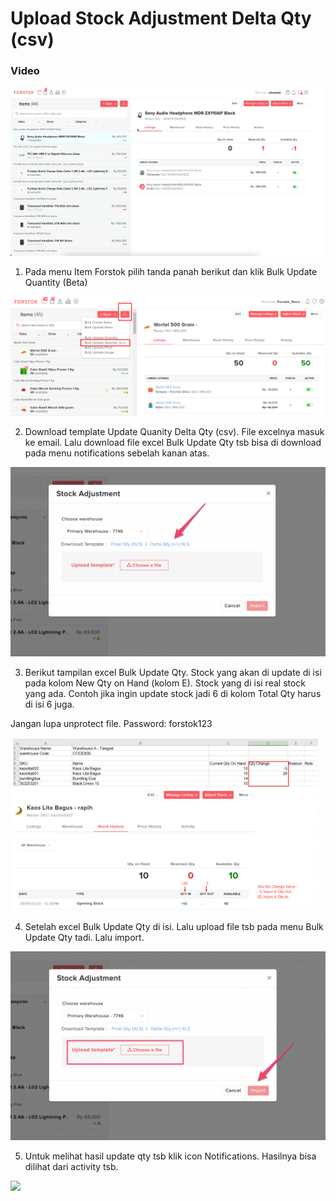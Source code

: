 # Upload Stock Adjustment Delta Qty \(csv\)

### Video

![](../../.gitbook/assets/upload-stock-adjustment-delta-qty.gif)



1. Pada menu Item Forstok pilih tanda panah berikut dan klik Bulk Update Quantity \(Beta\)

![](../../.gitbook/assets/image%20%28150%29.png)

2. Download template Update Quanity Delta Qty \(csv\). File excelnya masuk ke email. Lalu download file excel Bulk Update Qty tsb bisa di download pada menu notifications sebelah kanan atas.

![](../../.gitbook/assets/screen-shot-2021-03-31-at-4.07.46-pm.png)

3. Berikut tampilan excel Bulk Update Qty. Stock yang akan di update di isi pada kolom New Qty on Hand \(kolom E\). Stock yang di isi real stock yang ada. Contoh jika ingin update stock jadi 6 di kolom Total Qty harus di isi 6 juga.   
  
Jangan lupa unprotect file. Password: forstok123

![](../../.gitbook/assets/image%20%28294%29.png)

4. Setelah excel Bulk Update Qty di isi. Lalu upload file tsb pada menu Bulk Update Qty tadi. Lalu import.

![](../../.gitbook/assets/screen-shot-2021-03-31-at-4.06.18-pm.png)

5. Untuk melihat hasil update qty tsb klik icon Notifications. Hasilnya bisa dilihat dari activity tsb.

![](https://s3.amazonaws.com/cdn.freshdesk.com/data/helpdesk/attachments/production/48052034352/original/bqaAw5rqEEryel3G24twhRQsomQUlaFuMQ.png?1596435492)

